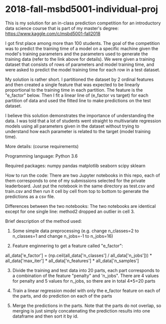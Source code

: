 # 2018-fall-msbd5001-individual-proj

This is my solution for an in-class prediction competition for an introductory data science course that is part of my master's degree:
https://www.kaggle.com/c/msbd5001-fall2018

I got first place among more than 100 students. The goal of the competition was to predict the training time of a model on a specific machine given the model's training parameters and the parameters used to generate the training data (refer to the link above for details). We were given a training dataset that consists of rows of parameters and model training time, and were asked to predict the model training time for each row in a test dataset.

My solution is rather short. I partitioned the dataset by 2 ordinal features and then created a single feature that was expected to be linearly proportional to the training time in each partition. The feature is the "e_factor" below. Then I fit a linear line of (e_factor vs target) for each partition of data and used the fitted line to make predictions on the test dataset.

I believe this solution demonstrates the importance of understanding the data. I was told that a lot of students went straight to multivariate regression models using all parameters given in the dataset without trying to understand how each parameter is related to the target (model training time).


More details: (course requirements)

Programming language:
Python 3.6

Required packages:
numpy
pandas
matplotlib
seaborn
scipy
sklearn

How to run the code:
There are two Jupyter notebooks in this repo, each of them corresponds to one of my submissions selected for the private leaderboard. Just put the notebook in the same directory as test.csv and train.csv and then run it cell by cell from top to bottom to generate the predictions as a csv file.

Differences between the two notebooks:
The two notebooks are identical except for one single line: method2 dropped an outlier in cell 3.

Brief description of the method used:
1. Some simple data preprocessing (e.g. change n_classes=2 to n_classes=1 and change n_jobs=-1 to n_jobs=16)

2. Feature enginnering to get a feature called "e_factor":

all_data['e_factor'] = (np.ceil(all_data['n_classes'] / all_data['n_jobs'])) * all_data['max_iter'] * all_data['n_features'] * all_data['n_samples']

3. Divide the training and test data into 20 parts, each part corresponds to a combination of the feature "penalty" and 'n_jobs". There are 4 values for penalty and 5 values for n_jobs, so there are in total 4*5=20 parts

4. Train a linear regression model with only the e_factor feature on each of the parts, and do prediction on each of the parts

5. Merge the predictions in the parts. Note that the parts do not overlap, so merging is just simply concatenating the prediction results into one dataframe and then sort it by id.
